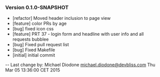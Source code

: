 
### Version 0.1.0-SNAPSHOT
 - [refactor] Moved header inclusion to page view
 - [feature] color PRs by age
 - [bug] fixed icon css
 - [feature] PRT 37 - login form and headline with user info and all requests bubblee
 - [bug] Fixed pull request list
 - [bug] Fixed Makefile
 - [initial] initial commit

-- Last change by: Michael Diodone <michael.diodone@devbliss.com> Thu Mar 05 13:36:00 CET 2015